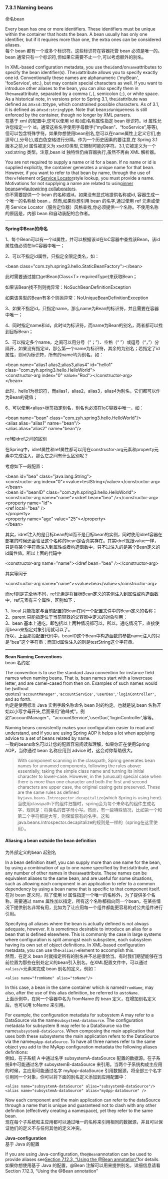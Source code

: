 ### 7.3.1 Naming beans

命名bean

Every bean has one or more identifiers. These identifiers must be unique within the container that hosts the bean. A bean usually has only one identifier, but if it requires more than one, the extra ones can be considered aliases.  
每个 bean 都有一个或多个标识符。这些标识符在容器托管 bean 必须是唯一的。bean 通常只有一个标识符,但如果它需要不止一个,可以考虑额外的别名。

In XML-based configuration metadata, you use the`id`and/or`name`attributes to specify the bean identifier\(s\). The`id`attribute allows you to specify exactly one id. Conventionally these names are alphanumeric \('myBean', 'fooService', etc.\), but may contain special characters as well. If you want to introduce other aliases to the bean, you can also specify them in the`name`attribute, separated by a comma \(`,`\), semicolon \(`;`\), or white space. As a historical note, in versions prior to Spring 3.1, the`id`attribute was defined as an`xsd:ID`type, which constrained possible characters. As of 3.1, it is defined as an`xsd:string`type. Note that bean`id`uniqueness is still enforced by the container, though no longer by XML parsers.  
在基于 xml 的配置中,您可以使用 id 和\(或\)名称属性指定 bean 标识符。id 属性允许您指定一个 id。通常这些名字使用字母数字\(“myBean”、“fooService”,等等\),但可以包含特殊字符。如果你想使用bean别名,您可以在name属性上定义它们,由逗号\(,\),分号\(;\),或白色空格进行分隔。作为一个历史因素的要注意,在 Spring 3.1 版本之前,id 属性被定义为 xsd:ID类型,它限制可能的字符。3.1,它被定义为一个 xsd:string 类型。注意,bean id 独特性仍由容器执行,虽然不再由 XML 解析器。

You are not required to supply a name or id for a bean. If no name or id is supplied explicitly, the container generates a unique name for that bean. However, if you want to refer to that bean by name, through the use of the`ref`element or[Service Locator](https://docs.spring.io/spring/docs/current/spring-framework-reference/htmlsingle/#beans-servicelocator)style lookup, you must provide a name. Motivations for not supplying a name are related to using[inner beans](https://docs.spring.io/spring/docs/current/spring-framework-reference/htmlsingle/#beans-inner-beans)and[autowiring collaborators](https://docs.spring.io/spring/docs/current/spring-framework-reference/htmlsingle/#beans-factory-autowire).  
你不需要提供一个 bean 的名称或id。如果没有显式地提供名称或id, 容器生成一个唯一的名称给 bean 。然而,如果你想引用 bean 的名字,通过使用 ref 元素或使用 Service Locator（服务定位器）风格查找,你必须提供一个名称。不使用名称的原因是，内部 bean 和自动装配的合作者。

---

**Spring中Bean的命名**

1、每个Bean可以有一个id属性，并可以根据该id在IoC容器中查找该Bean，该id属性值必须在IoC容器中唯一；

2、可以不指定id属性，只指定全限定类名，如：

&lt;bean class="com.zyh.spring3.hello.StaticBeanFactory"&gt;&lt;/bean&gt;

此时需要通过接口getBean\(Class&lt;T&gt; requiredType\)来获取Bean；

如果该Bean找不到则抛异常：NoSuchBeanDefinitionException

如果该类型的Bean有多个则抛异常：NoUniqueBeanDefinitionException

3、如果不指定id，只指定name，那么name为Bean的标识符，并且需要在容器中唯一；

4、同时指定name和id，此时id为标识符，而name为Bean的别名，两者都可以找到目标Bean；

5、可以指定多个name，之间可以用分号（“；”）、空格（“ ”）或逗号（“，”）分隔开，如果没有指定id，那么第一个name为标识符，其余的为别名；若指定了id属性，则id为标识符，所有的name均为别名。如：

&lt;bean name="alias1 alias2;alias3,alias4" id="hello1" class="com.zyh.spring3.hello.HelloWorld"&gt;  
&lt;constructor-arg index="0" value="Rod"&gt;&lt;/constructor-arg&gt;  
&lt;/bean&gt;

此时，hello1为标识符，而alias1，alias2，alias3，alias4为别名，它们都可以作为Bean的键值；

6、可以使用&lt;alias&gt;标签指定别名，别名也必须在IoC容器中唯一，如：

&lt;bean name="bean" class="com.zyh.spring3.hello.HelloWorld"/&gt;  
&lt;alias alias="alias1" name="bean"/&gt;  
&lt;alias alias="alias2" name="bean"/&gt;

ref和idref之间的区别

在Spring中，idref属性和ref属性都可以用在constructor-arg元素和property元素中完成注入，那么它之间有什么区别呢？

考虑如下一段配置：

&lt;bean id="bea" class="java.lang.String"&gt;  
&lt;constructor-arg index="0"&gt;&lt;value&gt;testString&lt;/value&gt;&lt;/constructor-arg&gt;  
&lt;/bean&gt;  
&lt;bean id="beanID" class="com.zyh.spring3.hello.HelloWorld"&gt;  
&lt;constructor-arg name="name"&gt;&lt;idref bean="bea" /&gt;&lt;/constructor-arg&gt;  
&lt;property name="id"&gt;  
&lt;ref local="bea" /&gt;  
&lt;/property&gt;  
&lt;property name="age" value="25"&gt;&lt;/property&gt;  
&lt;/bean&gt;

其实，idref注入的是目标bean的id而不是目标bean的实例，同时使用idref容器在部署的时候还会验证这个名称的bean是否真实存在。其实idref就跟value一样，只是将某个字符串注入到属性或者构造函数中，只不过注入的是某个Bean定义的id属性值。所以上面的代码中

&lt;constructor-arg name="name"&gt;&lt;idref bean="bea" /&gt;&lt;/constructor-arg&gt;

其实等同于

&lt;constructor-arg name="name"&gt;&lt;value&gt;bea&lt;/value&gt;&lt;/constructor-arg&gt;

而ref则是完全地不同，ref元素是将目标Bean定义的实例注入到属性或构造函数中，ref元素有三个属性，区别如下：

1、local 只能指定与当前配置的Bean在同一个配置文件中的Bean定义的名称；  
2、parent 只能指定位于当前容器的父容器中定义的对象引用；  
3、bean 基本上通吃，即包括以上两种情况都可以，所以，通吃情况下，直接使用bean来指定对象引用就可以了。  
所以，上面那段配置代码中，beanID这个Bean中构造函数的参数name注入的只是“bea”这个字符串；而其id属性注入的则是testString这个字符串。

---

**Bean Naming Conventions**  
bean 名约定

The convention is to use the standard Java convention for instance field names when naming beans. That is, bean names start with a lowercase letter, and are camel-cased from then on. Examples of such names would be \(without quotes\)`'accountManager'`,`'accountService'`,`'userDao'`,`'loginController'`, and so forth.  
约定是使用标准 Java 实例字段名称命名 bean 时的约定。也就是说,bean 名称开始以小写字母开头,后面采用“骆峰式”。例如“accountManager”、“accountService’,‘userDao’,‘loginController’,等等。

Naming beans consistently makes your configuration easier to read and understand, and if you are using Spring AOP it helps a lot when applying advice to a set of beans related by name.  
一致的beans命名可以让您的配置容易阅读和理解，如果你正在使用Spring AOP，当你通过 bean 名称应用到 advice 时，这会对你帮助很大。

> With component scanning in the classpath, Spring generates bean names for unnamed components, following the rules above: essentially, taking the simple class name and turning its initial character to lower-case. However, in the \(unusual\) special case when there is more than one character and both the first and second characters are upper case, the original casing gets preserved. These are the same rules as defined by`java.beans.Introspector.decapitalize`\(which Spring is using here\).  
> 当使用classpath下的组件扫描时，spring会为每个未命名的组件生成名字，规则是：将类名的首字母小写。然而，有一些特殊情况，比如第一个和第二个字符都是大写，则保留原有的名字。这和java.beans.Introspector.decapitalize的规则是一样的（spring在这里使用）。

#### Aliasing a bean outside the bean definition

为外部定义的bean 起别名

In a bean definition itself, you can supply more than one name for the bean, by using a combination of up to one name specified by the`id`attribute, and any number of other names in the`name`attribute. These names can be equivalent aliases to the same bean, and are useful for some situations, such as allowing each component in an application to refer to a common dependency by using a bean name that is specific to that component itself.  
在对 bean 定义时，除了使用 id 属性指定一个唯一的名称外，为了提供多个名称，需要通过 name 属性加以指定，所有这个名称都指向同一个bean，在某些情况下提供别名非常有用，比如为了让应用每一个组件都能更容易的对公共组件进行引用。

Specifying all aliases where the bean is actually defined is not always adequate, however. It is sometimes desirable to introduce an alias for a bean that is defined elsewhere. This is commonly the case in large systems where configuration is split amongst each subsystem, each subsystem having its own set of object definitions. In XML-based configuration metadata, you can use the`<alias/>`element to accomplish this.  
然而，在定义 bean 时就指定所有的别名并不总是很恰当。有时我们期望能够在当前位置为那些在别处定义的bean引入别名。在XML配置文件中，可以通过`<alias/>`元素来完成 bean 别名的定义，例如：

```
<alias name="fromName" alias="toName"/>
```

In this case, a bean in the same container which is named`fromName`, may also, after the use of this alias definition, be referred to as`toName`.  
上面示例中，在同一个容器中名为 fromName 的 bean 定义，在增加别名定义后，也可以用 toName 来引用。

For example, the configuration metadata for subsystem A may refer to a DataSource via the name`subsystemA-dataSource`. The configuration metadata for subsystem B may refer to a DataSource via the name`subsystemB-dataSource`. When composing the main application that uses both these subsystems the main application refers to the DataSource via the name`myApp-dataSource`. To have all three names refer to the same object you add to the MyApp configuration metadata the following aliases definitions:  
例如，在子系统 A 中通过名字 subsystemA-dataSource 配置的数据源。在子系统B中可能通过名字 subsystemB-dataSource 来引用。当两个子系统构成主应用的时候，主应用可能通过名字 myApp-dataSource 引用数据源，将全部三个名字引用同一个对象，你可以将下面的别名定义添加到应用配置中：

```
<alias name="subsystemA-dataSource" alias="subsystemB-dataSource"/>
<alias name="subsystemA-dataSource" alias="myApp-dataSource" />
```

Now each component and the main application can refer to the dataSource through a name that is unique and guaranteed not to clash with any other definition \(effectively creating a namespace\), yet they refer to the same bean.  
现在每个子系统和主应用都可以通过唯一的名称来引用相同的数据源，并且可以保证他们的定义不与任何其他的定义冲突。

**Java-configuration**  
基于 Java 的配置

If you are using Java-configuration, the`@Bean`annotation can be used to provide aliases see[Section 7.12.3, “Using the @Bean annotation”](https://docs.spring.io/spring/docs/current/spring-framework-reference/htmlsingle/#beans-java-bean-annotation)for details.  
如果你想使用基于 Java 的配置，@Bean 注解可以用来提供别名，详细信息请看 Section 7.12.3, “Using the @Bean annotation”

